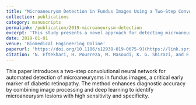 ```yaml
---
title: "Microaneurysm Detection in Fundus Images Using a Two-Step Convolutional Neural Network"
collection: publications
category: manuscripts
permalink: /publication/2019-microaneurysm-detection
excerpt: 'This study presents a novel approach for detecting microaneurysms in fundus images, enhancing early diagnosis in diabetic retinopathy.'
date: 2019-01-01
venue: 'Biomedical Engineering Online'
paperurl: 'https://doi.org/10.1186/s12938-019-0675-9](https://link.springer.com/content/pdf/10.1186/s12938-019-0675-9.pdf'
citation: 'N. Eftekhari, H. Pourreza, M. Masoudi, K. G. Shirazi, and E. Saeedi, "Microaneurysm detection in fundus images using a two-step convolutional neural network," <i>Biomedical Engineering Online</i>, 2019.'
---
```


This paper introduces a two-step convolutional neural network for automated detection of microaneurysms in fundus images, a critical early marker of diabetic retinopathy. The method enhances diagnostic accuracy by combining image processing and deep learning to identify microaneurysm lesions with high sensitivity and specificity.
